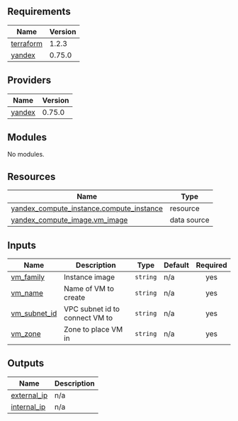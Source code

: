 <!-- BEGINNING OF PRE-COMMIT-TERRAFORM DOCS HOOK -->
## Requirements

| Name | Version |
|------|---------|
| <a name="requirement_terraform"></a> [terraform](#requirement\_terraform) | 1.2.3 |
| <a name="requirement_yandex"></a> [yandex](#requirement\_yandex) | 0.75.0 |

## Providers

| Name | Version |
|------|---------|
| <a name="provider_yandex"></a> [yandex](#provider\_yandex) | 0.75.0 |

## Modules

No modules.

## Resources

| Name | Type |
|------|------|
| [yandex_compute_instance.compute_instance](https://registry.terraform.io/providers/yandex-cloud/yandex/0.75.0/docs/resources/compute_instance) | resource |
| [yandex_compute_image.vm_image](https://registry.terraform.io/providers/yandex-cloud/yandex/0.75.0/docs/data-sources/compute_image) | data source |

## Inputs

| Name | Description | Type | Default | Required |
|------|-------------|------|---------|:--------:|
| <a name="input_vm_family"></a> [vm\_family](#input\_vm\_family) | Instance image | `string` | n/a | yes |
| <a name="input_vm_name"></a> [vm\_name](#input\_vm\_name) | Name of VM to create | `string` | n/a | yes |
| <a name="input_vm_subnet_id"></a> [vm\_subnet\_id](#input\_vm\_subnet\_id) | VPC subnet id to connect VM to | `string` | n/a | yes |
| <a name="input_vm_zone"></a> [vm\_zone](#input\_vm\_zone) | Zone to place VM in | `string` | n/a | yes |

## Outputs

| Name | Description |
|------|-------------|
| <a name="output_external_ip"></a> [external\_ip](#output\_external\_ip) | n/a |
| <a name="output_internal_ip"></a> [internal\_ip](#output\_internal\_ip) | n/a |
<!-- END OF PRE-COMMIT-TERRAFORM DOCS HOOK -->
